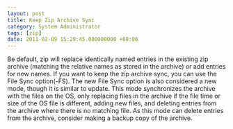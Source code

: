 ```yaml
---
layout: post
title: Keep Zip Archive Sync
category: System Administrator
tags: [zip]
date: 2011-02-09 15:29:45.000000000 +08:00
---
```

Be default,  zip will replace identically named entries in the existing zip archive (matching the relative names as stored in the archive) or add entries for new names. If you want to keep the zip archive sync, you can use the File Sync option(-FS). The new File Sync option is also considered a new mode, though it is similar to update.  This mode synchronizes the archive with the files on the OS, only replacing files in the archive if the file time or size of the OS file is different, adding new files, and deleting entries from the archive where there is no matching file.  As this mode can delete entries from the archive, consider making a backup copy of the archive.
